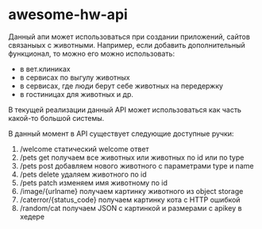 # awesome-hw-api

Данный апи может использоваться при создании приложений, сайтов связаныых с животными. Например, если добавить дополнительный функционал, то можно его можно использовать:
- в вет.клиниках
- в сервисах по выгулу животных
- в сервисах, где люди берут себе животных на передержку
- в гостиницах для животных и др.

В текущей реализации данный API может использоваться как часть какой-то большой системы. 

В данный момент в API существует следующие доступные ручки:
1) /welcome статический welcome ответ
2) /pets get получаем все животных или животных по id или по type
3) /pets post добавляем нового животного с параметрами type и name
4) /pets delete удаляем животного по id
5) /pets patch изменяем имя животному по id
6) /image/{urlname} получаем картинку животного из object storage
7) /caterror/{status_code} получаем картинку кота с HTTP ошибкой
8) /random/cat получаем JSON с картинкой и размерами c apikey в хедере
